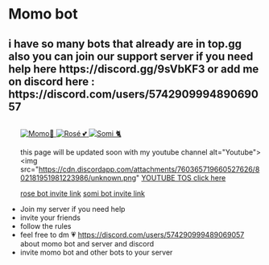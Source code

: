 # Momo bot
<h2>i have so many bots that already are in top.gg also you can join our support server if you need help here https://discord.gg/9sVbKF3 or add me on discord here : https://discord.com/users/574290999489069057 </h2>
<p><a href="https://discord.gg/9sVbKF3" rel="nofollow"><img src="https://discordapp.com/api/guilds/384522579379224578/embed.png?style=banner4" alt="" data-canonical-src="https://discordapp.com/api/guilds/384522579379224578/embed.png?style=banner4" style="max-width:100%;"></a></p>
<ul>
	<a href="https://top.gg/bot/388331085060112397">
    <img src="https://top.gg/api/widget/388331085060112397.svg" alt="Momo🍑" />
</a>
	
<a href="https://top.gg/bot/428900318852546560">
    <img src="https://top.gg/api/widget/428900318852546560.svg" alt="Rosé 💕" />
</a>

<a href="https://top.gg/bot/637604212825522176">
    <img src="https://top.gg/api/widget/637604212825522176.svg" alt="Somi 🐈" />
</a>



this page will be updated soon with my youtube channel  alt="Youtube"> <img src="https://cdn.discordapp.com/attachments/760365719660527626/802181951981223986/unknown.png"
[YOUTUBE TOS click here](https://www.youtube.com/t/terms)

[rose bot invite link](https://discord.com/oauth2/authorize?client_id=428900318852546560&scope=bot&permissions=66186303)
[somi bot invite link](https://discord.com/oauth2/authorize?client_id=637604212825522176&scope=bot&permissions=66186303)
	<li>Join my server if you need help</li>
	<li>invite your friends</li>
	<li>follow the rules </li>
	<li>feel free to dm 💗 https://discord.com/users/574290999489069057  about momo bot and server and discord </li>
	<li>invite momo bot and other bots to your server</li>
<a href="https://discordapp.com/oauth2/authorize?client_id=388331085060112397&scope=bot&permissions=66186303" rel="nofollow"><img src="https://cdn.discordapp.com/attachments/392050380592250891/415854646226059264/44f73e81500d912ff1dfda168f8c655b--twice-momo-cute-twice-kpop-momo.jpg" alt="" data-canonical-src="https://cdn.discordapp.com/attachments/392050380592250891/415854646226059264/44f73e81500d912ff1dfda168f8c655b--twice-momo-cute-twice-kpop-momo.jpg" style="max-width:100%;">
	
	
	
	
</ul>

